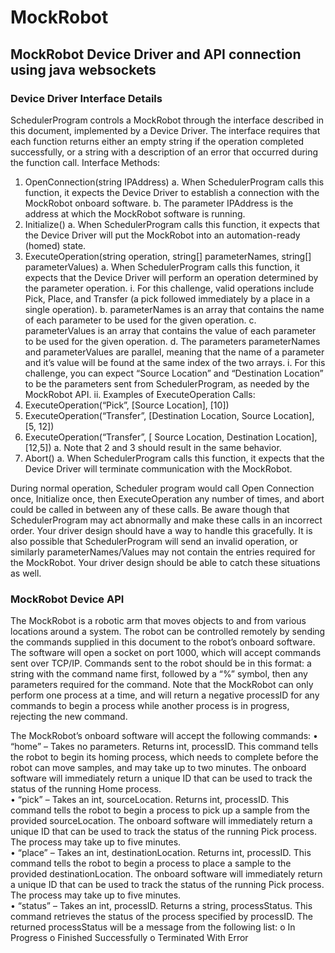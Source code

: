 # MockRobot
## MockRobot Device Driver and API connection using java websockets
### Device Driver Interface Details


SchedulerProgram controls a MockRobot through the interface described in this document, implemented by a Device Driver.  The interface requires that each function returns either an empty string if the operation completed successfully, or a string with a description of an error that occurred during the function call.
Interface Methods:
1.	OpenConnection(string IPAddress)
a.	When SchedulerProgram calls this function, it expects the Device Driver to establish a connection with the MockRobot onboard software.
b.	The parameter IPAddress is the address at which the MockRobot software is running.
2.	Initialize()
a.	When SchedulerProgram calls this function, it expects that the Device Driver will put the MockRobot into an automation-ready (homed) state.
3.	ExecuteOperation(string operation, string[] parameterNames, string[] parameterValues)
a.	When SchedulerProgram calls this function, it expects that the Device Driver will perform an operation determined by the parameter operation.
i.	For this challenge, valid operations include Pick, Place, and Transfer (a pick followed immediately by a place in a single operation).
b.	parameterNames is an array that contains the name of each parameter to be used for the given operation.
c.	parameterValues is an array that contains the value of each parameter to be used for the given operation.
d.	The parameters parameterNames and parameterValues are parallel, meaning that the name of a parameter and it’s value will be found at the same index of the two arrays.
i.	For this challenge, you can expect “Source Location” and “Destination Location” to be the parameters sent from SchedulerProgram, as needed by the MockRobot API.
ii.	Examples of ExecuteOperation Calls:
1.	ExecuteOperation(“Pick”, [Source Location], [10])
2.	ExecuteOperation(“Transfer”, [Destination Location, Source Location], [5, 12]) 
3.	ExecuteOperation(“Transfer”, [ Source Location, Destination Location], [12,5])
a.	Note that 2 and 3 should result in the same behavior.
4.	Abort()
a.	When SchedulerProgram calls this function, it expects that the Device Driver will terminate communication with the MockRobot. 

During normal operation, Scheduler program would call Open Connection once, Initialize once, then ExecuteOperation any number of times, and abort could be called in between any of these calls.  Be aware though that SchedulerProgram may act abnormally and make these calls in an incorrect order.  Your driver design should have a way to handle this gracefully.
It is also possible that SchedulerProgram will send an invalid operation, or similarly parameterNames/Values may not contain the entries required for the MockRobot.  Your driver design should be able to catch these situations as well.

### MockRobot Device API
The MockRobot is a robotic arm that moves objects to and from various locations around a system.  The robot can be controlled remotely by sending the commands supplied in this document to the robot’s onboard software.  The software will open a socket on port 1000, which will accept commands sent over TCP/IP.
Commands sent to the robot should be in this format:  a string with the command name first, followed by a “%” symbol, then any parameters required for the command.  Note that the MockRobot can only perform one process at a time, and will return a negative processID for any commands to begin a process while another process is in progress, rejecting the new command.

The MockRobot’s onboard software will accept the following commands:
•	“home” – Takes no parameters.  Returns int, processID.  This command tells the robot to begin its homing process, which needs to complete before the robot can move samples, and may take up to two minutes.  The onboard software will immediately return a unique ID that can be used to track the status of the running Home process. </br>
•	“pick” – Takes an int, sourceLocation.  Returns int, processID.  This command tells the robot to begin a process to pick up a sample from the provided sourceLocation.  The onboard software will immediately return a unique ID that can be used to track the status of the running Pick process.  The process may take up to five minutes. </br>
•	 “place” – Takes an int, destinationLocation.  Returns int, processID.  This command tells the robot to begin a process to place a sample to the provided destinationLocation.  The onboard software will immediately return a unique ID that can be used to track the status of the running Pick process.  The process may take up to five minutes. </br> 
•	“status” – Takes an int, processID.  Returns a string, processStatus.  This command retrieves the status of the process specified by processID.  The returned processStatus will be a message from the following list:
o	In Progress
o	Finished Successfully
o	Terminated With Error
